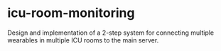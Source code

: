# icu-room-monitoring
Design and implementation of a 2-step system for connecting multiple wearables in multiple ICU rooms to the main server.
